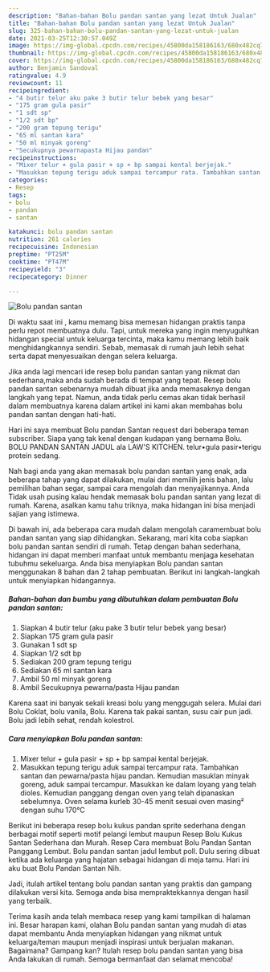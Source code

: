 ```yaml
---
description: "Bahan-bahan Bolu pandan santan yang lezat Untuk Jualan"
title: "Bahan-bahan Bolu pandan santan yang lezat Untuk Jualan"
slug: 325-bahan-bahan-bolu-pandan-santan-yang-lezat-untuk-jualan
date: 2021-03-25T12:30:57.049Z
image: https://img-global.cpcdn.com/recipes/45800da158186163/680x482cq70/bolu-pandan-santan-foto-resep-utama.jpg
thumbnail: https://img-global.cpcdn.com/recipes/45800da158186163/680x482cq70/bolu-pandan-santan-foto-resep-utama.jpg
cover: https://img-global.cpcdn.com/recipes/45800da158186163/680x482cq70/bolu-pandan-santan-foto-resep-utama.jpg
author: Benjamin Sandoval
ratingvalue: 4.9
reviewcount: 11
recipeingredient:
- "4 butir telur aku pake 3 butir telur bebek yang besar"
- "175 gram gula pasir"
- "1 sdt sp"
- "1/2 sdt bp"
- "200 gram tepung terigu"
- "65 ml santan kara"
- "50 ml minyak goreng"
- "Secukupnya pewarnapasta Hijau pandan"
recipeinstructions:
- "Mixer telur + gula pasir + sp + bp sampai kental berjejak."
- "Masukkan tepung terigu aduk sampai tercampur rata. Tambahkan santan dan pewarna/pasta hijau pandan. Kemudian masuklan minyak goreng, aduk sampai tercampur. Masukkan ke dalam loyang yang telah dioles. Kemudian panggang dengan oven yang telah dipanaskan sebelumnya. Oven selama kurleb 30-45 menit sesuai oven masing² dengan suhu 170°C"
categories:
- Resep
tags:
- bolu
- pandan
- santan

katakunci: bolu pandan santan 
nutrition: 261 calories
recipecuisine: Indonesian
preptime: "PT25M"
cooktime: "PT47M"
recipeyield: "3"
recipecategory: Dinner

---
```



![Bolu pandan santan](https://img-global.cpcdn.com/recipes/45800da158186163/680x482cq70/bolu-pandan-santan-foto-resep-utama.jpg)

Di waktu  saat ini , kamu memang bisa memesan hidangan praktis tanpa perlu repot membuatnya dulu. Tapi, untuk mereka yang ingin menyuguhkan hidangan special untuk keluarga tercinta, maka kamu memang lebih baik menghidangkannya sendiri. Sebab, memasak di rumah jauh lebih sehat serta dapat menyesuaikan dengan selera keluarga.

Jika anda lagi mencari ide resep bolu pandan santan yang nikmat dan sederhana,maka anda sudah berada di tempat yang tepat. Resep bolu pandan santan  sebenarnya mudah dibuat jika anda memasaknya dengan langkah yang tepat. Namun, anda tidak perlu cemas akan tidak berhasil dalam membuatnya 
karena dalam artikel ini kami akan membahas bolu pandan santan dengan hati-hati.  

Hari ini saya membuat Bolu pandan Santan request dari beberapa teman subscriber. Siapa yang tak kenal dengan kudapan yang bernama Bolu. BOLU PANDAN SANTAN JADUL ala LAW&#39;S KITCHEN. telur•gula pasir•terigu protein sedang.

Nah bagi anda yang akan memasak bolu pandan santan yang enak, ada beberapa tahap yang dapat dilakukan, mulai dari memilih jenis bahan, lalu pemilihan bahan segar, sampai cara mengolah dan menyajikannya. Anda Tidak usah pusing kalau hendak memasak bolu pandan santan yang lezat di rumah. Karena, asalkan kamu  tahu triknya, maka hidangan ini bisa menjadi sajian yang istimewa.

Di bawah ini, ada beberapa cara mudah dalam mengolah caramembuat bolu pandan santan yang siap dihidangkan. Sekarang, mari kita coba siapkan bolu pandan santan sendiri di rumah. Tetap dengan bahan sederhana, hidangan ini dapat memberi manfaat untuk membantu menjaga kesehatan tubuhmu sekeluarga. Anda bisa menyiapkan Bolu pandan santan menggunakan 8 bahan dan 2 tahap pembuatan. Berikut ini langkah-langkah untuk menyiapkan hidangannya.

<!--inarticleads1-->

##### Bahan-bahan dan bumbu yang dibutuhkan dalam pembuatan Bolu pandan santan:

1. Siapkan 4 butir telur (aku pake 3 butir telur bebek yang besar)
1. Siapkan 175 gram gula pasir
1. Gunakan 1 sdt sp
1. Siapkan 1/2 sdt bp
1. Sediakan 200 gram tepung terigu
1. Sediakan 65 ml santan kara
1. Ambil 50 ml minyak goreng
1. Ambil Secukupnya pewarna/pasta Hijau pandan


Karena saat ini banyak sekali kreasi bolu yang menggugah selera. Mulai dari Bolu Coklat, bolu vanila, Bolu. Karena tak pakai santan, susu cair pun jadi. Bolu jadi lebih sehat, rendah kolestrol. 

<!--inarticleads2-->

##### Cara menyiapkan Bolu pandan santan:

1. Mixer telur + gula pasir + sp + bp sampai kental berjejak.
1. Masukkan tepung terigu aduk sampai tercampur rata. Tambahkan santan dan pewarna/pasta hijau pandan. Kemudian masuklan minyak goreng, aduk sampai tercampur. Masukkan ke dalam loyang yang telah dioles. Kemudian panggang dengan oven yang telah dipanaskan sebelumnya. Oven selama kurleb 30-45 menit sesuai oven masing² dengan suhu 170°C


Berikut ini beberapa resep bolu kukus pandan sprite sederhana dengan berbagai motif seperti motif pelangi lembut maupun Resep Bolu Kukus Santan Sederhana dan Murah. Resep Cara membuat Bolu Pandan Santan Panggang Lembut. Bolu pandan santan jadul lembut poll. Dulu sering dibuat ketika ada keluarga yang hajatan sebagai hidangan di meja tamu. Hari ini aku buat Bolu Pandan Santan Nih. 

Jadi, itulah artikel tentang  bolu pandan santan  yang praktis dan gampang dilakukan versi kita. Semoga anda bisa mempraktekkannya dengan hasil yang terbaik. 

Terima kasih anda telah membaca resep yang kami tampilkan di halaman ini. Besar harapan kami, olahan  Bolu pandan santan yang mudah di atas dapat membantu Anda menyiapkan hidangan yang nikmat untuk keluarga/teman maupun menjadi inspirasi untuk berjualan makanan. Bagaimana? Gampang kan? Itulah resep bolu pandan santan yang bisa Anda lakukan di rumah. Semoga bermanfaat dan selamat mencoba!


